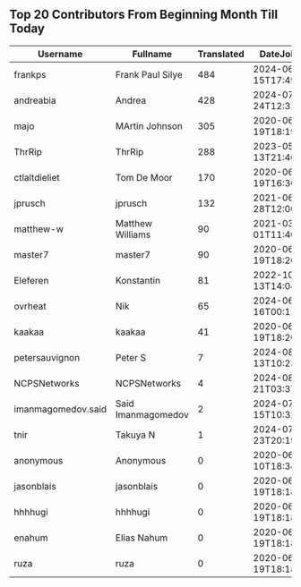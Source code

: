 ## Top 20 Contributors From Beginning Month Till Today ##
|Username|Fullname|Translated|DateJoined|Language|
|--------|--------|----------|----------|-------|
|frankps|Frank Paul Silye|484|2024-06-15T17:49:35.|nb_NO|
|andreabia|Andrea|428|2024-07-24T12:31:47.|it|
|majo|MArtin Johnson|305|2020-06-19T18:19:45Z|sv|
|ThrRip|ThrRip|288|2023-05-13T21:46:16.|zh_Hans|
|ctlaltdieliet|Tom De Moor|170|2020-06-19T16:30:47Z|nl|
|jprusch|jprusch|132|2021-06-28T12:00:18.|de|
|matthew-w|Matthew Williams|90|2021-03-01T11:40:28.|en_AU|
|master7|master7|90|2020-06-19T18:20:39.|pl|
|Eleferen|Konstantin|81|2022-10-13T14:04:24Z|ru|
|ovrheat|Nik|65|2024-06-16T00:11:45.||
|kaakaa|kaakaa|41|2020-06-19T18:20:26Z|ja|
|petersauvignon|Peter S|7|2024-08-13T10:23:34.|cs|
|NCPSNetworks|NCPSNetworks|4|2024-08-21T03:37:05.||
|imanmagomedov.said|Said Imanmagomedov|2|2024-07-15T10:32:56.||
|tnir|Takuya N|1|2024-07-23T20:19:19.||
|anonymous|Anonymous|0|2020-06-10T18:34:14.||
|jasonblais|jasonblais|0|2020-06-19T18:18:54Z||
|hhhhugi|hhhhugi|0|2020-06-19T18:18:56.||
|enahum|Elias  Nahum|0|2020-06-19T18:18:56Z|es|
|ruza|ruza|0|2020-06-19T18:18:57.||
